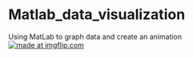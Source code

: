 # Matlab_data_visualization
Using MatLab to graph data and create an animation  
<a href="https://imgflip.com/gif/3buumi"><img src="https://i.imgflip.com/3buumi.gif" title="made at imgflip.com"/></a>
